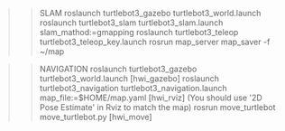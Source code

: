 >>SLAM
roslaunch turtlebot3_gazebo turtlebot3_world.launch
roslaunch turtlebot3_slam turtlebot3_slam.launch slam_mathod:=gmapping
roslaunch turtlebot3_teleop turtlebot3_teleop_key.launch
rosrun map_server map_saver -f ~/map

>>NAVIGATION
roslaunch turtlebot3_gazebo turtlebot3_world.launch [hwi_gazebo]
roslaunch turtlebot3_navigation turtlebot3_navigation.launch map_file:=$HOME/map.yaml [hwi_rviz]
(You should use '2D Pose Estimate' in Rviz to match the map)
rosrun move_turtlebot move_turtlebot.py [hwi_move]
